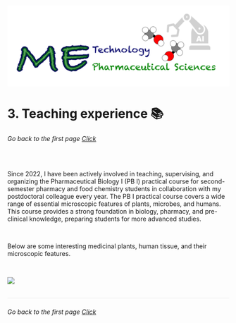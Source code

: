 ![](../images/cv-header.png)


# 3. Teaching experience 📚


###### Go back to the first page [Click](../README.md)

&nbsp;

Since 2022, I have been actively involved in teaching, supervising, and organizing the Pharmaceutical Biology I (PB I) practical course for second-semester pharmacy and food chemistry students in collaboration with my postdoctoral colleague every year. The PB I practical course covers a wide range of essential microscopic features of plants, microbes, and humans. This course provides a strong foundation in biology, pharmacy, and pre-clinical knowledge, preparing students for more advanced studies.

&nbsp;

Below are some interesting medicinal plants, human tissue, and their microscopic features.

&nbsp;

![](../images/03_PB1.png)


![](../images/line04.png)

###### Go back to the first page [Click](../README.md)
